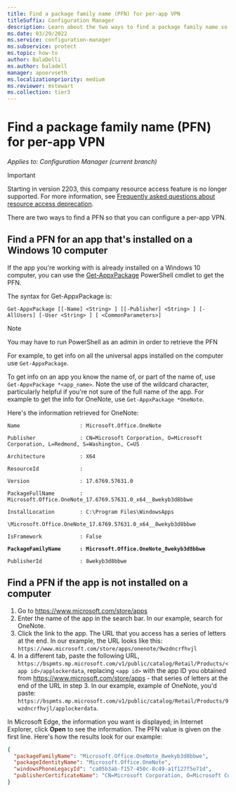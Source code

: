 ```yaml
---
title: Find a package family name (PFN) for per-app VPN
titleSuffix: Configuration Manager
description: Learn about the two ways to find a package family name so that you can configure a per-app VPN.
ms.date: 03/29/2022
ms.service: configuration-manager
ms.subservice: protect
ms.topic: how-to
author: BalaDelli
ms.author: baladell
manager: apoorvseth
ms.localizationpriority: medium
ms.reviewer: mstewart
ms.collection: tier3
---
```

# Find a package family name (PFN) for per-app VPN

*Applies to: Configuration Manager (current branch)*

> [!IMPORTANT]
> Starting in version 2203, this company resource access feature is no longer supported.<!-- 9315387 --> For more information, see [Frequently asked questions about resource access deprecation](../plan-design/resource-access-deprecation-faq.yml).

There are two ways to find a PFN so that you can configure a per-app VPN.

## Find a PFN for an app that's installed on a Windows 10 computer

If the app you're working with is already installed on a Windows 10 computer, you can use the [Get-AppxPackage](/powershell/module/appx/get-appxpackage) PowerShell cmdlet to get the PFN.

The syntax for Get-AppxPackage is:

``` Syntax
Get-AppxPackage [[-Name] <String> ] [[-Publisher] <String> ] [-AllUsers] [-User <String> ] [ <CommonParameters>]
```

> [!NOTE]
> You may have to run PowerShell as an admin in order to retrieve the PFN

For example, to get info on all the universal apps installed on the computer use `Get-AppxPackage`.

To get info on an app you know the name of, or part of the name of, use `Get-AppxPackage *<app_name>`. Note the use of the wildcard character, particularly helpful if you're not sure of the full name of the app. For example to get the info for OneNote, use `Get-AppxPackage *OneNote`.


Here's the information retrieved for OneNote:

`Name                   : Microsoft.Office.OneNote`

`Publisher              : CN=Microsoft Corporation, O=Microsoft Corporation, L=Redmond, S=Washington, C=US`

`Architecture           : X64`

`ResourceId             :`

`Version                : 17.6769.57631.0`

`PackageFullName        : Microsoft.Office.OneNote_17.6769.57631.0_x64__8wekyb3d8bbwe`

`InstallLocation        : C:\Program Files\WindowsApps`

`\Microsoft.Office.OneNote_17.6769.57631.0_x64__8wekyb3d8bbwe`

`IsFramework            : False`

**`PackageFamilyName      : Microsoft.Office.OneNote_8wekyb3d8bbwe`**

`PublisherId            : 8wekyb3d8bbwe`



## Find a PFN if the app is not installed on a computer

1. Go to https://www.microsoft.com/store/apps
2. Enter the name of the app in the search bar. In our example, search for OneNote.
3. Click the link to the app. The URL that you access has a series of letters at the end. In our example, the URL looks like this:
`https://www.microsoft.com/store/apps/onenote/9wzdncrfhvjl`
4. In a different tab, paste the following URL, `https://bspmts.mp.microsoft.com/v1/public/catalog/Retail/Products/<app id>/applockerdata`,  replacing `<app id>` with the app ID you obtained from https://www.microsoft.com/store/apps - that series of letters at the end of the URL in step 3. In our example, example of OneNote, you'd paste: `https://bspmts.mp.microsoft.com/v1/public/catalog/Retail/Products/9wzdncrfhvjl/applockerdata`.

In Microsoft Edge, the information you want is displayed; in Internet Explorer, click **Open** to see the information. The PFN value is given on the first line. Here's how the results look for our example:

``` JSON
{
  "packageFamilyName": "Microsoft.Office.OneNote_8wekyb3d8bbwe",
  "packageIdentityName": "Microsoft.Office.OneNote",
  "windowsPhoneLegacyId": "ca05b3ab-f157-450c-8c49-a1f127f5e71d",
  "publisherCertificateName": "CN=Microsoft Corporation, O=Microsoft Corporation, L=Redmond, S=Washington, C=US"
}
```